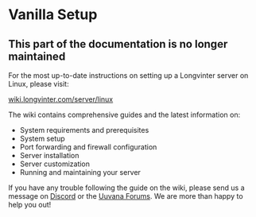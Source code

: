 # Vanilla Setup

## This part of the documentation is no longer maintained

For the most up-to-date instructions on setting up a Longvinter server on Linux, please visit:

[wiki.longvinter.com/server/linux](https://wiki.longvinter.com/server/linux)

The wiki contains comprehensive guides and the latest information on:

- System requirements and prerequisites
- System setup
- Port forwarding and firewall configuration
- Server installation
- Server customization
- Running and maintaining your server

If you have any trouble following the guide on the wiki, please send us a message on [Discord](https://discord.gg/longvinter) or the [Uuvana Forums](https://forum.uuvana.com/t/longvinter-questions-and-help). We are more than happy to help you out!
